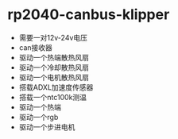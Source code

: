 # rp2040-canbus-klipper
* 需要一对12v-24v电压
* can接收器
* 驱动一个热端散热风扇
* 驱动一个冷却散热风扇
* 驱动一个电机散热风扇
* 搭载ADXL加速度传感器
* 搭载一个ntc100k测温
* 驱动一个热端
* 驱动一个rgb
* 驱动一个步进电机
